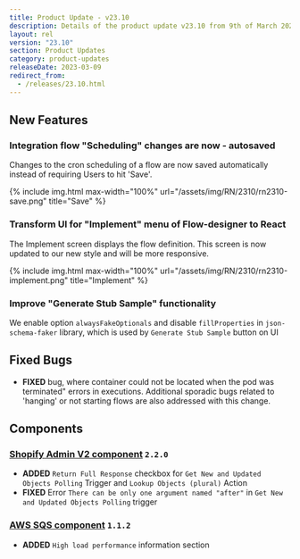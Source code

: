 ```yaml
---
title: Product Update - v23.10
description: Details of the product update v23.10 from 9th of March 2023.
layout: rel
version: "23.10"
section: Product Updates
category: product-updates
releaseDate: 2023-03-09
redirect_from:
  - /releases/23.10.html
---
```


## New Features

### Integration flow "Scheduling" changes are now - autosaved

Changes to the cron scheduling of a flow are now saved automatically instead of requiring Users to hit 'Save'.

{% include img.html max-width="100%" url="/assets/img/RN/2310/rn2310-save.png" title="Save" %}

### Transform UI for "Implement" menu of Flow-designer to React

The Implement screen displays the flow definition. This screen is now updated to our new style and will be more responsive.

{% include img.html max-width="100%" url="/assets/img/RN/2310/rn2310-implement.png" title="Implement" %}

### Improve "Generate Stub Sample" functionality

We enable option `alwaysFakeOptionals` and disable `fillProperties` in `json-schema-faker` library, which is used by `Generate Stub Sample` button on UI

## Fixed Bugs

*   **FIXED** bug, where container could not be located when the pod was terminated" errors in executions. Additional sporadic bugs related to 'hanging' or not starting flows are also addressed with this change.

## Components

### [Shopify Admin V2 component](/components/shopify-admin-v2/) `2.2.0`

*   **ADDED** `Return Full Response` checkbox for `Get New and Updated Objects Polling` Trigger and `Lookup Objects (plural)` Action
*   **FIXED** Error `There can be only one argument named "after"` in `Get New and Updated Objects Polling` trigger

### [AWS SQS component](/components/aws-sqs/) `1.1.2`

*   **ADDED** `High load performance` information section

